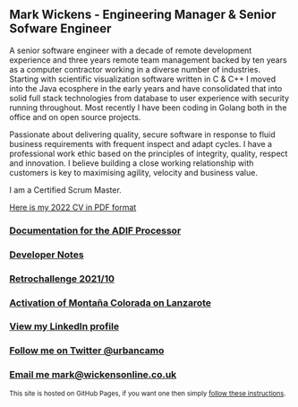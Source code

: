 
## Mark Wickens - Engineering Manager & Senior Sofware Engineer

A senior software engineer with a decade of remote development experience and three years remote team management backed by ten years as a computer contractor working in a diverse number of industries. Starting with scientific visualization software written in C & C++ I moved into the Java ecosphere in the early years and have consolidated that into solid full stack technologies from database to user experience with security running throughout. Most recently I have been coding in Golang both in the office and on open source projects.

Passionate about delivering quality, secure software in response to fluid business requirements with frequent inspect and adapt cycles. I have a professional work ethic based on the principles of integrity, quality, respect and innovation. I believe building a close working relationship with customers is key to maximising agility, velocity and business value.

I am a Certified Scrum Master.

[Here is my 2022 CV in PDF format](./cv/Mark_Wickens_CV_2022.pdf)

### [Documentation for the ADIF Processor](./adif-processor/adif-processor)

### [Developer Notes](devblog)

### [Retrochallenge 2021/10](rc2021_10)

### [Activation of Montaña Colorada on Lanzarote](ea8_hla-004)

### [View my LinkedIn profile](https://www.linkedin.com/in/mark-wickens-5204a56/)

### [Follow me on Twitter @urbancamo](https://twitter.com/urbancamo)

### [Email me mark@wickensonline.co.uk](mailto:mark@wickensonline.co.uk)

<small>This site is hosted on GitHub Pages, if you want one then simply [follow these instructions](https://pages.github.com/). </small>
